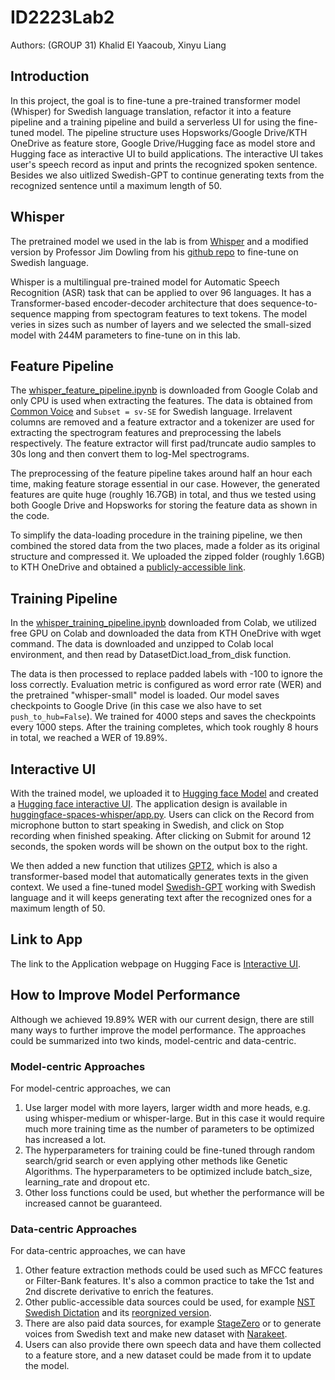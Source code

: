 # ID2223Lab2
Authors: (GROUP 31) Khalid El Yaacoub, Xinyu Liang

## Introduction

In this project, the goal is to fine-tune a pre-trained transformer model (Whisper) for Swedish language translation, refactor it into a feature pipeline and a training pipeline and build a serverless UI for using the fine-tuned model. The pipeline structure uses Hopsworks/Google Drive/KTH OneDrive as feature store, Google Drive/Hugging face as model store and Hugging face as interactive UI to build applications. The interactive UI takes user's speech record as input and prints the recognized spoken sentence. Besides we also uitlized Swedish-GPT to continue generating texts from the recognized sentence until a maximum length of 50.


## Whisper

The pretrained model we used in the lab is from [Whisper](https://huggingface.co/blog/fine-tune-whisper) and a modified version by Professor Jim Dowling from his [github repo](https://github.com/ID2223KTH/id2223kth.github.io/tree/master/assignments/lab2) to fine-tune on Swedish language.

Whisper is a multilingual pre-trained model for Automatic Speech Recognition (ASR) task that can be applied to over 96 languages. It has a Transformer-based encoder-decoder architecture that does sequence-to-sequence mapping from spectogram features to text tokens. The model veries in sizes such as number of layers and we selected the small-sized model with 244M parameters to fine-tune on in this lab.


## Feature Pipeline

The [whisper_feature_pipeline.ipynb](https://github.com/Hope-Liang/ID2223Lab2/blob/main/whisper_feature_pipeline.ipynb) is downloaded from Google Colab and only CPU is used when extracting the features. The data is obtained from [Common Voice](https://huggingface.co/datasets/mozilla-foundation/common_voice_11_0) and `Subset = sv-SE` for Swedish language. Irrelavent columns are removed and a feature extractor and a tokenizer are used for extracting the spectrogram features and preprocessing the labels respectively. The feature extractor will first pad/truncate audio samples to 30s long and then convert them to log-Mel spectrograms.

The preprocessing of the feature pipeline takes around half an hour each time, making feature storage essential in our case. However, the generated features are quite huge (roughly 16.7GB) in total, and thus we tested using both Google Drive and Hopsworks for storing the feature data as shown in the code. 

To simplify the data-loading procedure in the training pipeline, we then combined the stored data from the two places, made a folder as its original structure and compressed it. We uploaded the zipped folder (roughly 1.6GB) to KTH OneDrive and obtained a [publicly-accessible link](https://kth-my.sharepoint.com/:u:/g/personal/xinyulia_ug_kth_se/EWiFiRGIjLVOoOvs6aKbetYBms635pOLGO_-hY74mgulxg?e=hxkUgg).


## Training Pipeline

In the [whisper_training_pipeline.ipynb](https://github.com/Hope-Liang/ID2223Lab2/blob/main/whisper_training_pipeline.ipynb) downloaded from Colab, we utilized free GPU on Colab and downloaded the data from KTH OneDrive with wget command. The data is downloaded and unzipped to Colab local environment, and then read by DatasetDict.load_from_disk function.

The data is then processed to replace padded labels with -100 to ignore the loss correctly. Evaluation metric is configured as word error rate (WER) and the pretrained "whisper-small" model is loaded. Our model saves checkpoints to Google Drive (in this case we also have to set `push_to_hub=False`). We trained for 4000 steps and saves the checkpoints every 1000 steps. After the training completes, which took roughly 8 hours in total, we reached a WER of 19.89%.


## Interactive UI

With the trained model, we uploaded it to [Hugging face Model](https://huggingface.co/khalidey/ID2223_Lab2_Whisper_SV/tree/main) and created a [Hugging face interactive UI](https://huggingface.co/spaces/khalidey/ID2223-Lab2-Whisper). The application design is available in [huggingface-spaces-whisper/app.py](https://huggingface.co/spaces/khalidey/ID2223-Lab2-Whisper/blob/main/app.py). Users can click on the Record from microphone button to start speaking in Swedish, and click on Stop recording when finished speaking. After clicking on Submit for around 12 seconds, the spoken words will be shown on the output box to the right.

We then added a new function that utilizes [GPT2](https://huggingface.co/tasks/text-generation), which is also a transformer-based model that automatically generates texts in the given context. We used a fine-tuned model [Swedish-GPT](https://huggingface.co/birgermoell/swedish-gpt) working with Swedish language and it will keeps generating text after the recognized ones for a maximum length of 50. 


## Link to App

The link to the Application webpage on Hugging Face is [Interactive UI](https://huggingface.co/spaces/khalidey/ID2223-Lab2-Whisper).


## How to Improve Model Performance

Although we achieved 19.89% WER with our current design, there are still many ways to further improve the model performance. The approaches could be summarized into two kinds, model-centric and data-centric.

### Model-centric Approaches

For model-centric approaches, we can 

1. Use larger model with more layers, larger width and more heads, e.g. using whisper-medium or whisper-large. But in this case it would require much more training time as the number of parameters to be optimized has increased a lot.
2. The hyperparameters for training could be fine-tuned through random search/grid search or even applying other methods like Genetic Algorithms. The hyperparameters to be optimized include batch_size, learning_rate and dropout etc.
3. Other loss functions could be used, but whether the performance will be increased cannot be guaranteed.


### Data-centric Approaches

For data-centric approaches, we can have

1. Other feature extraction methods could be used such as MFCC features or Filter-Bank features. It's also a common practice to take the 1st and 2nd discrete derivative to enrich the features.
2. Other public-accessible data sources could be used, for example [NST Swedish Dictation](https://www.nb.no/sprakbanken/en/resource-catalogue/oai-nb-no-sbr-17/#resource-common-info) and its [reorgnized version](https://www.nb.no/sprakbanken/en/resource-catalogue/oai-nb-no-sbr-56/). 
3. There are also paid data sources, for example [StageZero](https://stagezero.ai/transcription-speech-to-text-data/) or to generate voices from Swedish text and make new dataset with [Narakeet](https://www.narakeet.com/languages/swedish-text-to-speech/).
4. Users can also provide there own speech data and have them collected to a feature store, and a new dataset could be made from it to update the model.
